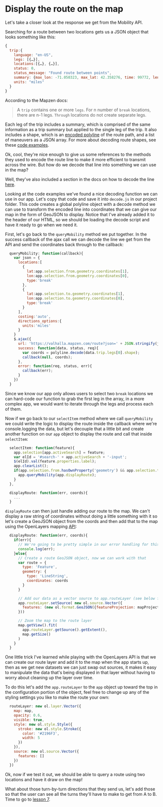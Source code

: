 # Display the route on the map

Let's take a closer look at the response we get from the Mobility API.

Searching for a route between two locations gets us a JSON object that looks something like this:

``` javascript
{
  trip:{
    language: "en-US",
    legs: [{…}],
    locations:[{…}, {…}],
    status: 0,
    status_message: "Found route between points",
    summary: {max_lon: -71.050323, max_lat: 42.358276, time: 99772, length: 1832.019, min_lat: 38.449535, …},
    units: "miles"
  }
}
```

According to the Mapzen docs: 

> A `trip` contains one or more `legs`. For n number of `break` locations, there are n-1 legs. `Through` locations do not create    separate legs.

  Each leg of the trip includes a summary, which is comprised of the same information as a trip summary but applied to the single leg of the trip. It also includes a shape, which is an [encoded polyline](https://developers.google.com/maps/documentation/utilities/polylinealgorithm) of the route path, and a list of maneuvers as a JSON array. For more about decoding route shapes, see these [code examples](https://mapzen.com/documentation/mobility/decoding/).

Ok, cool, they're nice enough to give us some references to the methods they used to encode the route line to make it more efficient to transmit across the wire.  But how do we decode that line into something we can use in the map?

Well, they've also included a section in the docs on how to decode the line [here](https://mapzen.com/documentation/mobility/decoding/).

Looking at the code examples we've found a nice decoding function we can use in our app.  Let's copy that code and save it into `decode.js` in our project folder.  This code creates a global polyline object with a decode method we can use to transform the encoded line into coordinates that we can give our map in the form of GeoJSON to display.  Notice that I've already added it to the header of our HTML, so we should be loading the decode script and have it ready to go when we need it.

First, let's go back to the `queryMobility` method we put together.  In the success callback of the ajax call we can decode the line we get from the API and send the coordinates back through to the callback:

``` javascript
  queryMobility: function(callback){
    var json = {
      locations:[
        {
          lat:app.selection.from.geometry.coordinates[1],
          lon:app.selection.from.geometry.coordinates[0],
          type:'break'
        },
        {
          lat:app.selection.to.geometry.coordinates[1],
          lon:app.selection.to.geometry.coordinates[0],
          type:'break'
        }
      ],
      costing:'auto',
      directions_options:{
        units:'miles'
      }
    }
    $.ajax({
      url: 'https://valhalla.mapzen.com/route?json=' + JSON.stringify(json) + '&api_key=' + app.mapzenKey,
      success: function(data, status, req){
        var coords = polyline.decode(data.trip.legs[0].shape);
        callback(null, coords);
      },
      error: function(req, status, err){
        callback(err);
      }
    })
  }
```

Since we know our app only allows users to select two `break` locations we can hard-code our function to grab the first leg in the array, in a more complex app, we would want to iterate through the legs and process each of them.

Now if we go back to our `selectItem` method where we call `queryMobility` we could write the logic to display the route inside the callback where we're console.logging the data, but let's decouple that a little bit and create another function on our `app` object to display the route and call that inside `selectItem`:

``` javascript
  selectItem: function(feature){
    app.selection[app.activeSearch] = feature;
    var elId = '#search-' + app.activeSearch + '-input';
    $(elId).val(feature.properties.label);
    app.clearList();
    if(app.selection.from.hasOwnProperty('geometry') && app.selection.to.hasOwnProperty('geometry')){
      app.queryMobility(app.displayRoute);
    }
  }, 

  displayRoute: function(err, coords){
    ...
  }
```

`displayRoute` can then just handle adding our route to the map.  We can't display a raw string of coordinates without doing a little something with it so let's create a GeoJSON object from the coords and then add that to the map using the OpenLayers mapping [API](http://openlayers.org/en/latest/apidoc/):

``` javascript
  displayRoute: function(err, coords){
    if(err){
      // We're going to be pretty simple in our error handling for this workshop
      console.log(err);
    }else{
      // Create a route GeoJSON object, now we can work with that
      var route = {
        type: 'Feature',
        geometry: {
          type: 'LineString',
          coordinates: coords
        }
      }

      // Add our data as a vector source to app.routeLayer (see below for explanation)
      app.routeLayer.setSource( new ol.source.Vector({
        features: (new ol.format.GeoJSON({featureProjection: mapProjection})).readFeatures(route)
      }))

      // Zoom the map to the route layer
      map.getView().fit(
        app.routeLayer.getSource().getExtent(),
        map.getSize()
      )      
    }
  }
```

One little trick I've learned while playing with the OpenLayers API is that we can create our route layer and add it to the map when the app starts up, then as we get new datasets we can just swap out sources, it makes it easy to manipulate the data that's being displayed in that layer without having to worry about cleaning up the layer over time.

To do this let's add the `app.routeLayer` to the `app` object up toward the top in the configuration portion of the object, feel free to change up any of the styling settings you like to make the route your own:

``` javascript
  routeLayer: new ol.layer.Vector({
    map: map,
    opacity: 0.6,
    visible: true,
    style: new ol.style.Style({
      stroke: new ol.style.Stroke({
        color: '#2196F3',
        width: 5
      })
    }),
    source: new ol.source.Vector({
      features: []
    })
  })
```

Ok, now if we test it out, we should be able to query a route using two locations and have it draw on the map!

What about those turn-by-turn directions that they send us, let's add those so that the user can see all the turns they'll have to make to get from A to B. Time to go to [lesson 7]().